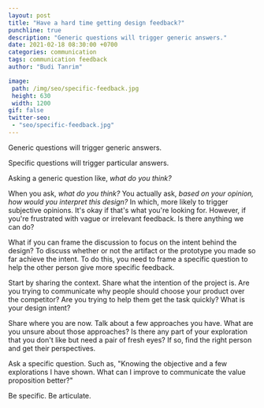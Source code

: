 ```yaml
---
layout: post
title: "Have a hard time getting design feedback?"
punchline: true
description: "Generic questions will trigger generic answers."
date: 2021-02-18 08:30:00 +0700
categories: communication
tags: communication feedback
author: "Budi Tanrim"

image:
 path: /img/seo/specific-feedback.jpg
 height: 630
 width: 1200
gif: false
twitter-seo: 
 - "seo/specific-feedback.jpg"
---
```


Generic questions will trigger generic answers.

Specific questions will trigger particular answers.

Asking a generic question like, *what do you think?*

When you ask, *what do you think?* You actually ask, *based on your opinion, how would you interpret this design?* In which, more likely to trigger subjective opinions. It's okay if that's what you're looking for. However, if you're frustrated with vague or irrelevant feedback. Is there anything we can do? 

What if you can frame the discussion to focus on the intent behind the design? To discuss whether or not the artifact or the prototype you made so far achieve the intent. To do this, you need to frame a specific question to help the other person give more specific feedback.

Start by sharing the context. Share what the intention of the project is. Are you trying to communicate why people should choose your product over the competitor? Are you trying to help them get the task quickly? What is your design intent?

Share where you are now. Talk about a few approaches you have. What are you unsure about those approaches? Is there any part of your exploration that you don't like but need a pair of fresh eyes? If so, find the right person and get their perspectives.

Ask a specific question. Such as, "Knowing the objective and a few explorations I have shown. What can I improve to communicate the value proposition better?"

Be specific. Be articulate.


